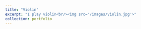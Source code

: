 ```yaml
---
title: "Violin"
excerpt: "I play violin<br/><img src='/images/violin.jpg'>"
collection: portfolio
---
```

